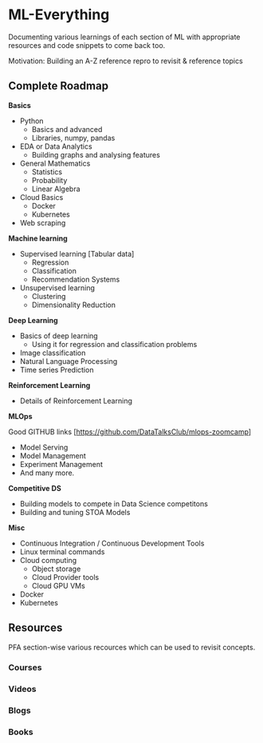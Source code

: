 # ML-Everything
Documenting various learnings of each section of ML with appropriate resources and code snippets to come back too.

Motivation: Building an A-Z reference repro to revisit & reference topics

## Complete Roadmap

**Basics** 

- Python
    - Basics and advanced
    - Libraries, numpy, pandas
- EDA or Data Analytics
    - Building graphs and analysing features
- General Mathematics
    - Statistics
    - Probability
    - Linear Algebra
- Cloud Basics
    - Docker
    - Kubernetes
- Web scraping

**Machine learning**

- Supervised learning [Tabular data]
    - Regression
    - Classification
    - Recommendation Systems
- Unsupervised learning
    - Clustering
    - Dimensionality Reduction

**Deep Learning** 

- Basics of deep learning
    - Using it for regression and classification problems
- Image classification
- Natural Language Processing
- Time series Prediction

**Reinforcement Learning**

- Details of Reinforcement Learning

**MLOps** 

Good GITHUB links [https://github.com/DataTalksClub/mlops-zoomcamp]

- Model Serving
- Model Management
- Experiment Management
- And many more.

**Competitive DS**
- Building models to compete in Data Science competitons
- Building and tuning STOA Models



**Misc**

- Continuous Integration / Continuous Development Tools
- Linux terminal commands
- Cloud computing
    - Object storage
    - Cloud Provider tools
    - Cloud GPU VMs
- Docker
- Kubernetes


## Resources
PFA section-wise various recources which can be used to revisit concepts. 

### Courses 


### Videos 

### Blogs 

### Books